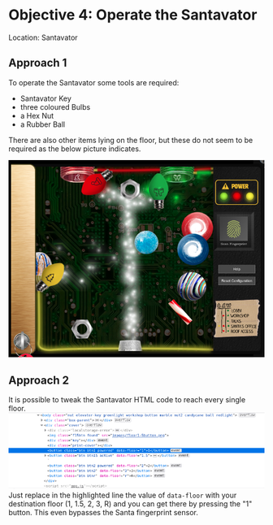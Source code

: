 # Objective 4: Operate the Santavator
Location: Santavator

## Approach 1
To operate the Santavator some tools are required:

 - Santavator Key
 - three coloured Bulbs
 - a Hex Nut
 - a Rubber Ball

There are also other items lying on the floor, but these do not seem to be required as the below picture indicates.

![Santavator](https://github.com/joergschwarzwaelder/hhc2020/blob/master/Objective-4/Santavator.png)
## Approach 2
It is possible to tweak the Santavator HTML code to reach every single floor.
![enter image description here](https://github.com/joergschwarzwaelder/hhc2020/blob/master/Objective-4/Santavator-bypass.png)Just replace in the highlighted line the value of `data-floor` with your destination floor (1, 1.5, 2, 3, R) and you can get there by pressing the "1" button. This even bypasses the Santa fingerprint sensor.
<!--stackedit_data:
eyJoaXN0b3J5IjpbMjkyMTg2MDE1LC0zMjUyNTg1NzksMTI0ND
I5NTM5MywtMTg2NTc5NzIwMiwxNjMxNjc2NzAxLC0xNDk3Mjky
MjQ0XX0=
-->